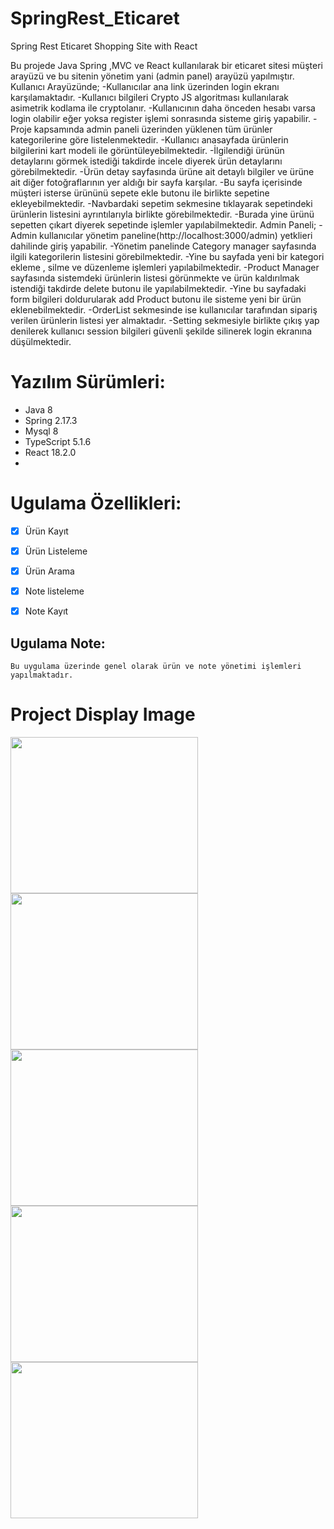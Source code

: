 # SpringRest_Eticaret

Spring Rest Eticaret Shopping Site with React


<p> 
Bu projede Java Spring ,MVC ve React kullanılarak bir eticaret sitesi müşteri arayüzü ve bu sitenin yönetim yani (admin panel) arayüzü yapılmıştır. 
Kullanıcı Arayüzünde;
  -Kullanıcılar ana link üzerinden login ekranı karşılamaktadır.
  -Kullanıcı bilgileri Crypto JS algoritması kullanılarak  asimetrik kodlama ile cryptolanır.
  -Kullanıcının daha önceden hesabı varsa login olabilir eğer yoksa register işlemi sonrasında sisteme giriş yapabilir.
  -Proje kapsamında admin paneli üzerinden yüklenen tüm ürünler kategorilerine göre listelenmektedir.
  -Kullanıcı anasayfada ürünlerin bilgilerini kart modeli ile görüntüleyebilmektedir.
  -İlgilendiği ürünün detaylarını görmek istediği takdirde incele diyerek ürün detaylarını görebilmektedir.
  -Ürün detay sayfasında ürüne ait detaylı bilgiler ve ürüne ait diğer fotoğraflarının yer aldığı bir sayfa karşılar. 
  -Bu sayfa içerisinde müşteri isterse ürününü sepete ekle butonu ile birlikte sepetine ekleyebilmektedir.
  -Navbardaki sepetim sekmesine tıklayarak sepetindeki ürünlerin listesini ayrıntılarıyla birlikte görebilmektedir.
  -Burada yine ürünü sepetten çıkart diyerek sepetinde işlemler yapılabilmektedir.
Admin Paneli;
  -Admin kullanıcılar yönetim paneline(http://localhost:3000/admin) yetklieri dahilinde  giriş yapabilir.
  -Yönetim panelinde Category manager sayfasında ilgili kategorilerin listesini görebilmektedir.
  -Yine bu sayfada yeni bir kategori ekleme , silme ve düzenleme işlemleri yapılabilmektedir.
  -Product Manager sayfasında sistemdeki ürünlerin listesi görünmekte ve ürün kaldırılmak istendiği takdirde delete butonu ile yapılabilmektedir.
  -Yine bu sayfadaki form bilgileri doldurularak add Product butonu ile sisteme yeni bir ürün eklenebilmektedir.
  -OrderList sekmesinde ise kullanıcılar tarafından sipariş verilen ürünlerin listesi yer almaktadır.
  -Setting sekmesiyle birlikte çıkış yap denilerek kullanıcı session bilgileri güvenli şekilde silinerek login ekranına düşülmektedir.
</p>

# Yazılım Sürümleri:
- Java 8
- Spring 2.17.3
- Mysql 8
- TypeScript 5.1.6
- React 18.2.0
- 
    
# Ugulama Özellikleri:

- [x] Ürün Kayıt
- [x] Ürün Listeleme
- [x] Ürün Arama
- [x] Note listeleme 
- [x] Note Kayıt 


## Ugulama Note:
```
Bu uygulama üzerinde genel olarak ürün ve note yönetimi işlemleri yapılmaktadır.
```


# Project Display Image
<p>

<img src="https://github.com/isahatipoglu74/Spring_MVC_Product_Manager_and_Note_App/blob/main/1.png" width="300" height="250" style="max-width:100%;"></a>
<img src="https://github.com/isahatipoglu74/Spring_MVC_Product_Manager_and_Note_App/blob/main/2.png" width="300" height="250" style="max-width:100%;"></a>
<img src="https://github.com/isahatipoglu74/Spring_MVC_Product_Manager_and_Note_App/blob/main/3.png" width="300" height="250" style="max-width:100%;"></a>
<img src="https://github.com/isahatipoglu74/Spring_MVC_Product_Manager_and_Note_App/blob/main/4.png" width="300" height="250" style="max-width:100%;"></a>
<img src="https://github.com/isahatipoglu74/Spring_MVC_Product_Manager_and_Note_App/blob/main/5.png" width="300" height="250" style="max-width:100%;"></a>
</p>


